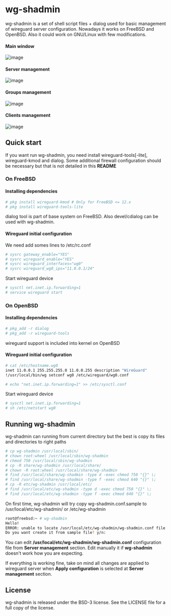 # wg-shadmin
wg-shadmin is a set of shell script files + dialog used for basic management of wireguard server configuration. Nowadays it works on FreeBSD and OpenBSD. Also it could work on GNU/Linux with few modifications.

#### Main window

![image](https://user-images.githubusercontent.com/11150989/178398603-295de29a-3538-4a4d-9dca-3a91bb9f1eba.png)

#### Server management

![image](https://user-images.githubusercontent.com/11150989/178399203-82a7a7aa-e026-4bd4-b639-ecac5d75b6d8.png)

#### Groups management

![image](https://user-images.githubusercontent.com/11150989/178399297-9a5d0f45-9d01-4af2-9120-85901797f5e9.png)

#### Clients management

![image](https://user-images.githubusercontent.com/11150989/178399330-3d3b7e0f-7e41-45d8-a705-0caf9b547d36.png)


## Quick start
If you want run wg-shadmin, you need install wireguard-tools[-lite], wireguard-kmod and dialog. Some additional firewall configuration should be necessary but that is not detailed in this **README**

### On FreeBSD
#### Installing dependencies
```sh
# pkg install wireguard-kmod # Only for FreeBSD <= 12.x
# pkg install wireguard-tools-lite
```
dialog tool is part of base system on FreeBSD. Also devel/cdialog can be used with wg-shadmin.

#### Wireguard initial configuration 
We need add somes lines to /etc/rc.conf

```sh
# sysrc gateway_enable="YES"
# sysrc wireguard_enable="YES"
# sysrc wireguard_interfaces="wg0"
# sysrc wireguard_wg0_ips="11.0.0.1/24"
```
Start wireguard device

```sh
# sysctl net.inet.ip.forwarding=1
# service wireguard start
```

### On OpenBSD
#### Installing dependencies
```sh
# pkg_add -r dialog
# pkg_add -r wireguard-tools
```
wireguard support is included into kernel on OpenBSD

#### Wireguard initial configuration 

```sh
# cat /etc/hostname.wg0
inet 11.0.0.1 255.255.255.0 11.0.0.255 description "WireGuard"
!/usr/local/bin/wg setconf wg0 /etc/wireguard/wg0.conf

# echo "net.inet.ip.forwarding=1" >> /etc/sysctl.conf
```
Start wireguard device

```sh
# sysctl net.inet.ip.forwarding=1
# sh /etc/netstart wg0
```

## Running wg-shadmin
wg-shadmin can running from current directory but the best is copy its files and directories to right paths

```sh
# cp wg-shadmin /usr/local/sbin/
# chown root:wheel /usr/local/sbin/wg-shadmin
# chmod 750 /usr/local/sbin/wg-shadmin
# cp -R share/wg-shadmin /usr/local/share/
# chown -R root:wheel /usr/local/share/wg-shadmin
# find /usr/local/share/wg-shadmin -type d -exec chmod 750 "{}" \;
# find /usr/local/share/wg-shadmin -type f -exec chmod 640 "{}" \;
# cp -R etc/wg-shadmin /usr/local/etc/
# find /usr/local/etc/wg-shadmin -type d -exec chmod 750 "{}" \;
# find /usr/local/etc/wg-shadmin -type f -exec chmod 640 "{}" \;
```
On first time, wg-shadmin will try copy wg-shadmin.conf.sample to /usr/local/etc/wg-shadmin/ or /etc/wg-shadmin

```sh
root@freebsd:~ # wg-shadmin
Hello!
ERROR: unable to locate /usr/local/etc/wg-shadmin/wg-shadmin.conf file
Do you want create it from sample file? y/n:
```
You can edit **/usr/local/etc/wg-shadmin/wg-shadmin.conf** configuration file from **Server management** section. Edit manually it if **wg-shadmin** doesn't work how you are expecting.

If everything is working fine, take on mind all changes are applied to wireguard server when **Apply configuration** is selected at **Server management** section.

## License
wg-shadmin is released under the BSD-3 license. See the LICENSE file for a full copy of the license.

